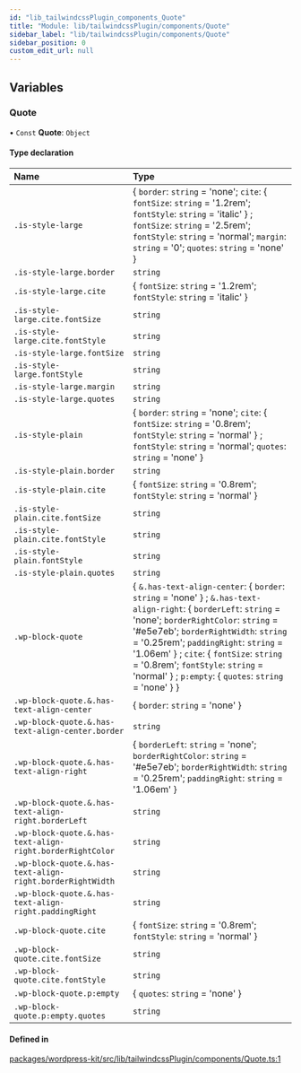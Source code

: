 ```yaml
---
id: "lib_tailwindcssPlugin_components_Quote"
title: "Module: lib/tailwindcssPlugin/components/Quote"
sidebar_label: "lib/tailwindcssPlugin/components/Quote"
sidebar_position: 0
custom_edit_url: null
---
```


## Variables

### Quote

• `Const` **Quote**: `Object`

#### Type declaration

| Name | Type |
| :------ | :------ |
| `.is-style-large` | { `border`: `string` = 'none'; `cite`: { `fontSize`: `string` = '1.2rem'; `fontStyle`: `string` = 'italic' } ; `fontSize`: `string` = '2.5rem'; `fontStyle`: `string` = 'normal'; `margin`: `string` = '0'; `quotes`: `string` = 'none' } |
| `.is-style-large.border` | `string` |
| `.is-style-large.cite` | { `fontSize`: `string` = '1.2rem'; `fontStyle`: `string` = 'italic' } |
| `.is-style-large.cite.fontSize` | `string` |
| `.is-style-large.cite.fontStyle` | `string` |
| `.is-style-large.fontSize` | `string` |
| `.is-style-large.fontStyle` | `string` |
| `.is-style-large.margin` | `string` |
| `.is-style-large.quotes` | `string` |
| `.is-style-plain` | { `border`: `string` = 'none'; `cite`: { `fontSize`: `string` = '0.8rem'; `fontStyle`: `string` = 'normal' } ; `fontStyle`: `string` = 'normal'; `quotes`: `string` = 'none' } |
| `.is-style-plain.border` | `string` |
| `.is-style-plain.cite` | { `fontSize`: `string` = '0.8rem'; `fontStyle`: `string` = 'normal' } |
| `.is-style-plain.cite.fontSize` | `string` |
| `.is-style-plain.cite.fontStyle` | `string` |
| `.is-style-plain.fontStyle` | `string` |
| `.is-style-plain.quotes` | `string` |
| `.wp-block-quote` | { `&.has-text-align-center`: { `border`: `string` = 'none' } ; `&.has-text-align-right`: { `borderLeft`: `string` = 'none'; `borderRightColor`: `string` = '#e5e7eb'; `borderRightWidth`: `string` = '0.25rem'; `paddingRight`: `string` = '1.06em' } ; `cite`: { `fontSize`: `string` = '0.8rem'; `fontStyle`: `string` = 'normal' } ; `p:empty`: { `quotes`: `string` = 'none' }  } |
| `.wp-block-quote.&.has-text-align-center` | { `border`: `string` = 'none' } |
| `.wp-block-quote.&.has-text-align-center.border` | `string` |
| `.wp-block-quote.&.has-text-align-right` | { `borderLeft`: `string` = 'none'; `borderRightColor`: `string` = '#e5e7eb'; `borderRightWidth`: `string` = '0.25rem'; `paddingRight`: `string` = '1.06em' } |
| `.wp-block-quote.&.has-text-align-right.borderLeft` | `string` |
| `.wp-block-quote.&.has-text-align-right.borderRightColor` | `string` |
| `.wp-block-quote.&.has-text-align-right.borderRightWidth` | `string` |
| `.wp-block-quote.&.has-text-align-right.paddingRight` | `string` |
| `.wp-block-quote.cite` | { `fontSize`: `string` = '0.8rem'; `fontStyle`: `string` = 'normal' } |
| `.wp-block-quote.cite.fontSize` | `string` |
| `.wp-block-quote.cite.fontStyle` | `string` |
| `.wp-block-quote.p:empty` | { `quotes`: `string` = 'none' } |
| `.wp-block-quote.p:empty.quotes` | `string` |

#### Defined in

[packages/wordpress-kit/src/lib/tailwindcssPlugin/components/Quote.ts:1](https://github.com/CobyPear/decoupled-kit-js/blob/1d4dd35e/packages/wordpress-kit/src/lib/tailwindcssPlugin/components/Quote.ts#L1)
